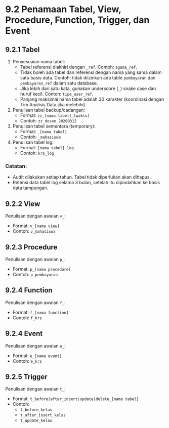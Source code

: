 # 9.2 Penamaan Tabel, View, Procedure, Function, Trigger, dan Event

## 9.2.1 Tabel

1. Penyesuaian nama tabel:
    - Tabel referensi diakhiri dengan `_ref`. Contoh: `agama_ref`.
    - Tidak boleh ada tabel dan referensi dengan nama yang sama dalam satu basis data. Contoh: tidak diizinkan ada table `pembayaran` dan `pembayaran_ref` dalam satu database.
    - Jika lebih dari satu kata, gunakan underscore (`_`) snake case dan huruf kecil. Contoh: `tipe_user_ref`.
    - Panjang maksimal nama tabel adalah 30 karakter (koordinasi dengan Tim Analisis Data jika melebihi).
2. Penulisan tabel backup/cadangan:
    - Format: `zz_[nama tabel]_[waktu]`
    - Contoh: `zz_dosen_20200312`
3. Penulisan tabel sementara (temporary):
    - Format: `_[nama tabel]`
    - Contoh: `_mahasiswa`
4. Penulisan tabel log:
    - Format: `[nama tabel]_log`
    - Contoh: `krs_log`

### Catatan:

- Audit dilakukan setiap tahun. Tabel tidak diperlukan akan dihapus.
- Retensi data tabel log selama 3 bulan, setelah itu dipindahkan ke basis data tampungan.

## 9.2.2 View

Penulisan dengan awalan `v_`:

- Format: `v_[nama view]`
- Contoh: `v_mahasiswa`

## 9.2.3 Procedure

Penulisan dengan awalan `p_`:

- Format: `p_[nama procedure]`
- Contoh: `p_pembayaran`

## 9.2.4 Function

Penulisan dengan awalan `f_`:

- Format: `f_[nama function]`
- Contoh: `f_krs`

## 9.2.4 Event

Penulisan dengan awalan `e_`:

- Format: `e_[nama event]`
- Contoh: `e_krs`

## 9.2.5 Trigger

Penulisan dengan awalan `t_`:

- Format: `t_before|after_insert|update|delete_[nama tabel]`
- Contoh:
    - `t_before_kelas`
    - `t_after_insert_kelas`
    - `t_update_kelas`